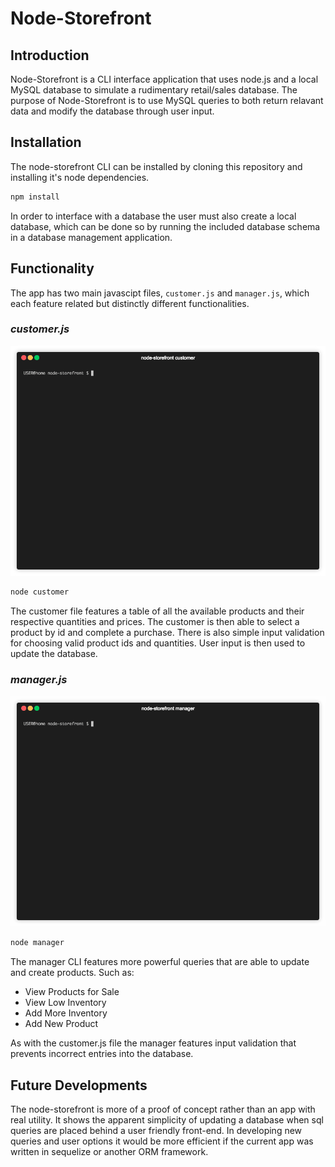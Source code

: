 # Node-Storefront

## Introduction

Node-Storefront is a CLI interface application that uses node.js and a local MySQL database to simulate a rudimentary retail/sales database. The purpose of Node-Storefront is to use MySQL queries to both return relavant data and modify the database through user input. 

## Installation

The node-storefront CLI can be installed by cloning this repository and installing it's node dependencies.

```sh
npm install
```

In order to interface with a database the user must also create a local database, which can be done so by running the included database schema in a database management application. 


## Functionality 

The app has two main javascipt files, `customer.js` and `manager.js`, which each feature related but distinctly different functionalities. 

### _customer.js_

![customer demo](gifs/customer_demo.gif)

```sh
node customer
```

The customer file features a table of all the available products and their respective quantities and prices. The customer is then able to select a product by id and complete a purchase. There is also simple input validation for choosing valid product ids and quantities. User input is then used to update the database.

### _manager.js_

![manager demo](gifs/manager_demo.gif)

```sh
node manager
```

The manager CLI features more powerful queries that are able to update and create products. Such as:

- View Products for Sale
- View Low Inventory
- Add More Inventory
- Add New Product

As with the customer.js file the manager features input validation that prevents incorrect entries into the database.

## Future Developments

The node-storefront is more of a proof of concept rather than an app with real utility. It shows the apparent simplicity of updating a database when sql queries are placed behind a user friendly front-end. In developing new queries and user options it would be more efficient if the current app was written in sequelize or another ORM framework. 